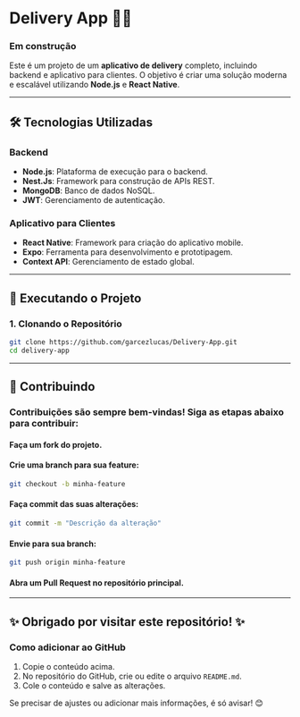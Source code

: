 # Delivery App 🚚🍔

### **Em construção**

Este é um projeto de um **aplicativo de delivery** completo, incluindo backend e aplicativo para clientes. O objetivo é criar uma solução moderna e escalável utilizando **Node.js** e **React Native**.

---

## 🛠️ Tecnologias Utilizadas

### Backend
- **Node.js**: Plataforma de execução para o backend.
- **Nest.Js**: Framework para construção de APIs REST.
- **MongoDB**: Banco de dados NoSQL.
- **JWT**: Gerenciamento de autenticação.

### Aplicativo para Clientes
- **React Native**: Framework para criação do aplicativo mobile.
- **Expo**: Ferramenta para desenvolvimento e prototipagem.
- **Context API**: Gerenciamento de estado global.

---

## 🚀 Executando o Projeto

### **1. Clonando o Repositório**
```bash
git clone https://github.com/garcezlucas/Delivery-App.git
cd delivery-app
```

---

## 🤝 Contribuindo
### Contribuições são sempre bem-vindas! Siga as etapas abaixo para contribuir:

#### Faça um fork do projeto.
#### Crie uma branch para sua feature:
```bash
git checkout -b minha-feature
```

#### Faça commit das suas alterações:
```bash
git commit -m "Descrição da alteração"
```

#### Envie para sua branch:
```bash
git push origin minha-feature
```

#### Abra um Pull Request no repositório principal.

---

## ✨ Obrigado por visitar este repositório! ✨

### **Como adicionar ao GitHub**
1. Copie o conteúdo acima.
2. No repositório do GitHub, crie ou edite o arquivo `README.md`.
3. Cole o conteúdo e salve as alterações.

Se precisar de ajustes ou adicionar mais informações, é só avisar! 😊